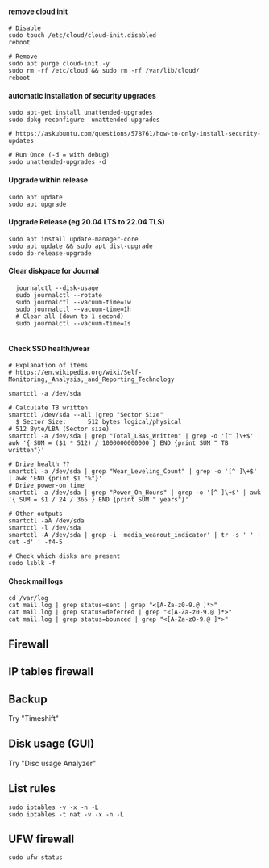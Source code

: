 #### remove cloud init
```
# Disable
sudo touch /etc/cloud/cloud-init.disabled
reboot

# Remove
sudo apt purge cloud-init -y
sudo rm -rf /etc/cloud && sudo rm -rf /var/lib/cloud/
reboot

```


#### automatic installation of security upgrades
```
sudo apt-get install unattended-upgrades
sudo dpkg-reconfigure  unattended-upgrades

# https://askubuntu.com/questions/578761/how-to-only-install-security-updates

# Run Once (-d = with debug)
sudo unattended-upgrades -d

```

#### Upgrade within release
```
sudo apt update
sudo apt upgrade

```

#### Upgrade Release (eg 20.04 LTS to 22.04 TLS)
```
sudo apt install update-manager-core
sudo apt update && sudo apt dist-upgrade
sudo do-release-upgrade

```

#### Clear diskpace for Journal
```
  journalctl --disk-usage
  sudo journalctl --rotate
  sudo journalctl --vacuum-time=1w
  sudo journalctl --vacuum-time=1h
  # Clear all (down to 1 second)
  sudo journalctl --vacuum-time=1s
  
```

#### Check SSD health/wear
```
# Explanation of items
# https://en.wikipedia.org/wiki/Self-Monitoring,_Analysis,_and_Reporting_Technology

smartctl -a /dev/sda

# Calculate TB written
smartctl /dev/sda --all |grep "Sector Size"
  $ Sector Size:      512 bytes logical/physical
# 512 Byte/LBA (Sector size)
smartctl -a /dev/sda | grep "Total_LBAs_Written" | grep -o '[^ ]\+$' | awk '{ SUM = ($1 * 512) / 1000000000000 } END {print SUM " TB written"}'

# Drive health ??
smartctl -a /dev/sda | grep "Wear_Leveling_Count" | grep -o '[^ ]\+$' | awk 'END {print $1 "%"}'
# Drive power-on time
smartctl -a /dev/sda | grep "Power_On_Hours" | grep -o '[^ ]\+$' | awk '{ SUM = $1 / 24 / 365 } END {print SUM " years"}'

# Other outputs
smartctl -aA /dev/sda
smartctl -l /dev/sda
smartctl -A /dev/sda | grep -i 'media_wearout_indicator' | tr -s ' ' | cut -d' ' -f4-5

# Check which disks are present
sudo lsblk -f

```


#### Check mail logs
```
cd /var/log
cat mail.log | grep status=sent | grep "<[A-Za-z0-9.@ ]*>"
cat mail.log | grep status=deferred | grep "<[A-Za-z0-9.@ ]*>"
cat mail.log | grep status=bounced | grep "<[A-Za-z0-9.@ ]*>"

```




## Firewall


## IP tables firewall

## Backup
Try "Timeshift"

## Disk usage (GUI)
Try "Disc usage Analyzer"

## List rules
```
sudo iptables -v -x -n -L
sudo iptables -t nat -v -x -n -L

```

## UFW firewall
```
sudo ufw status

```








